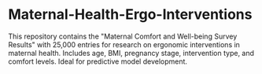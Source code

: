 # Maternal-Health-Ergo-Interventions
This repository contains the "Maternal Comfort and Well-being Survey Results" with 25,000 entries for research on ergonomic interventions in maternal health. Includes age, BMI, pregnancy stage, intervention type, and comfort levels. Ideal for predictive model development.
